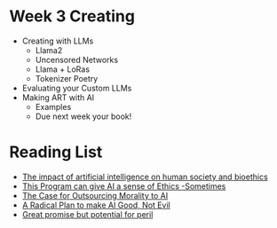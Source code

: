# Week 3 Creating
- Creating with LLMs
  - Llama2
  - Uncensored Networks
  - Llama + LoRas
  - Tokenizer Poetry 
- Evaluating your Custom LLMs
- Making ART with AI
  - Examples
  - Due next week your book!


# Reading List
- [The impact of artificial intelligence on human society and bioethics](./readings/TCMJ-32-339.pdf)
- [This Program can give AI a sense of Ethics -Sometimes](./readings/program-give-ai-ethics-sometimes.pdf)
- [The Case for Outsourcing Morality to AI](./readings/philosophy-artificial-intelligence-responsibility-gap.pdf)
- [A Radical Plan to make AI Good, Not Evil](./readings/anthropic-ai-chatbots-ethics.pdf)
- [Great promise but potential for peril](./readings/ethical-concerns-mount-as-ai-takes-bigger-decision-making-role.pdf)
